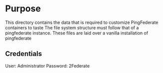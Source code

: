 # Purpose
This directory contains the data that is required to customize PingFederate containers to taste
The file system structure must follow that of a pingfederate instance.
These files are laid over a vanilla installation of pingfederate

## Credentials
User: Administrator
Password: 2Federate
